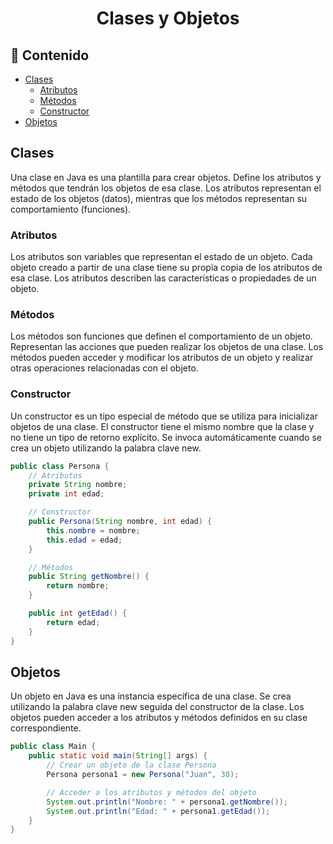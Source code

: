 <h1 align="center">Clases y Objetos</h1>

<h2>📑 Contenido</h2>

- [Clases](#clases)
  - [Atributos](#atributos)
  - [Métodos](#métodos)
  - [Constructor](#constructor)
- [Objetos](#objetos)

## Clases

Una clase en Java es una plantilla para crear objetos. Define los atributos y métodos que tendrán los objetos de esa clase. Los atributos representan el estado de los objetos (datos), mientras que los métodos representan su comportamiento (funciones).

### Atributos

Los atributos son variables que representan el estado de un objeto. Cada objeto creado a partir de una clase tiene su propia copia de los atributos de esa clase. Los atributos describen las características o propiedades de un objeto.

### Métodos

Los métodos son funciones que definen el comportamiento de un objeto. Representan las acciones que pueden realizar los objetos de una clase. Los métodos pueden acceder y modificar los atributos de un objeto y realizar otras operaciones relacionadas con el objeto.

### Constructor

Un constructor es un tipo especial de método que se utiliza para inicializar objetos de una clase. El constructor tiene el mismo nombre que la clase y no tiene un tipo de retorno explícito. Se invoca automáticamente cuando se crea un objeto utilizando la palabra clave new.

```java
public class Persona {
    // Atributos
    private String nombre;
    private int edad;

    // Constructor
    public Persona(String nombre, int edad) {
        this.nombre = nombre;
        this.edad = edad;
    }

    // Métodos
    public String getNombre() {
        return nombre;
    }

    public int getEdad() {
        return edad;
    }
}
```

## Objetos

Un objeto en Java es una instancia específica de una clase. Se crea utilizando la palabra clave new seguida del constructor de la clase. Los objetos pueden acceder a los atributos y métodos definidos en su clase correspondiente.

```java
public class Main {
    public static void main(String[] args) {
        // Crear un objeto de la clase Persona
        Persona persona1 = new Persona("Juan", 30);

        // Acceder a los atributos y métodos del objeto
        System.out.println("Nombre: " + persona1.getNombre());
        System.out.println("Edad: " + persona1.getEdad());
    }
}
```
